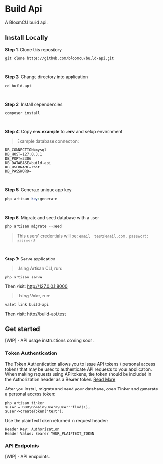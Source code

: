 
# Build Api

A BloomCU build api.

## Install Locally

**Step 1:** Clone this repository

```
git clone https://github.com/bloomcu/build-api.git
```

<br>

**Step 2:** Change directory into application

```
cd build-api
```

<br>

**Step 3:** Install dependencies

```
composer install
```

<br>

**Step 4:** Copy **env.example** to **.env** and setup environment
> Example database connection:
```
DB_CONNECTION=mysql
DB_HOST=127.0.0.1
DB_PORT=3306
DB_DATABASE=build-api
DB_USERNAME=root
DB_PASSWORD=
```

<br>

**Step 5:** Generate unique app key

```php
php artisan key:generate
```

<br>

**Step 6:** Migrate and seed database with a user

```php
php artisan migrate --seed
```
> This users' credentials will be:
`email: test@email.com, password: password`

<br>

**Step 7:** Serve application

> Using Artisan CLI, run:
```
php artisan serve
```
Then visit: http://127.0.0.1:8000


> Using Valet, run:
```
valet link build-api
```
Then visit: http://build-api.test

## Get started

[WIP] - API usage instructions coming soon.

### Token Authentication
The Token Authentication allows you to issue API tokens / personal access tokens that may be used to authenticate API requests to your application. When making requests using API tokens, the token should be included in the Authorization header as a Bearer token. [Read More](https://laravel.com/docs/8.x/sanctum#issuing-api-tokens)

After you install, migrate and seed your database, open Tinker and generate a personal access token:
```
php artisan tinker
$user = DDD\Domain\Users\User::find(1);
$user->createToken('test');
```

Use the plainTextToken returned in request header:
```
Header Key: Authorization
Header Value: Bearer YOUR_PLAINTEXT_TOKEN
```

### API Endpoints

[WIP] - API endpoints.
